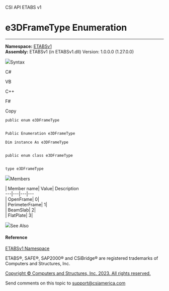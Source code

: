 ﻿

CSI API ETABS v1

# e3DFrameType Enumeration  
  
---  
  
**Namespace:** [ETABSv1](2780f1b8-2033-5289-2298-1cdb2a7508d9.htm)  
**Assembly:** ETABSv1 (in ETABSv1.dll) Version: 1.0.0.0 (1.27.0.0)

![](../icons/SectionExpanded.png)Syntax

C#

VB

C++

F#

Copy

    
    
    public enum e3DFrameType
    
    
    Public Enumeration e3DFrameType
    
    Dim instance As e3DFrameType
    
    
    public enum class e3DFrameType
    
    
    type e3DFrameType

![](../icons/SectionExpanded.png)Members

| Member name| Value| Description  
---|---|---|---  
| OpenFrame| 0|  
| PerimeterFrame| 1|  
| BeamSlab| 2|  
| FlatPlate| 3|  
  
![](../icons/SectionExpanded.png)See Also

#### Reference

[ETABSv1 Namespace](2780f1b8-2033-5289-2298-1cdb2a7508d9.htm)

ETABS®, SAFE®, SAP2000® and CSiBridge® are registered trademarks of Computers
and Structures, Inc.  

[Copyright © Computers and Structures, Inc. 2023. All rights
reserved.](http://www.csiamerica.com)

Send comments on this topic to
[support@csiamerica.com](mailto:support%40csiamerica.com?Subject=CSI%20API%20ETABS%20v1)


